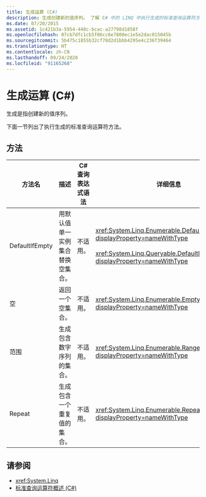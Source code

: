 ```yaml
---
title: 生成运算 (C#)
description: 生成创建新的值序列。 了解 C# 中的 LINQ 中执行生成的标准查询运算符方法。
ms.date: 07/20/2015
ms.assetid: 1c421b3a-5954-448c-bcac-a27798d1858f
ms.openlocfilehash: 07cb7dfc1cb5f06cc6e7800ec1e5e2dac015045b
ms.sourcegitcommit: 5b475c1855b32cf78d2d1bbb4295e4c236f39464
ms.translationtype: HT
ms.contentlocale: zh-CN
ms.lasthandoff: 09/24/2020
ms.locfileid: "91165268"
---
```

# <a name="generation-operations-c"></a>生成运算 (C#)

生成是指创建新的值序列。  
  
 下面一节列出了执行生成的标准查询运算符方法。  
  
## <a name="methods"></a>方法  
  
|方法名|描述|C# 查询表达式语法|详细信息|  
|-----------------|-----------------|---------------------------------|----------------------|  
|DefaultIfEmpty|用默认值单一实例集合替换空集合。|不适用。|<xref:System.Linq.Enumerable.DefaultIfEmpty%2A?displayProperty=nameWithType><br /><br /> <xref:System.Linq.Queryable.DefaultIfEmpty%2A?displayProperty=nameWithType>|  
|空|返回一个空集合。|不适用。|<xref:System.Linq.Enumerable.Empty%2A?displayProperty=nameWithType>|  
|范围|生成包含数字序列的集合。|不适用。|<xref:System.Linq.Enumerable.Range%2A?displayProperty=nameWithType>|  
|Repeat|生成包含一个重复值的集合。|不适用。|<xref:System.Linq.Enumerable.Repeat%2A?displayProperty=nameWithType>|  
  
## <a name="see-also"></a>请参阅

- <xref:System.Linq>
- [标准查询运算符概述 (C#)](./standard-query-operators-overview.md)
